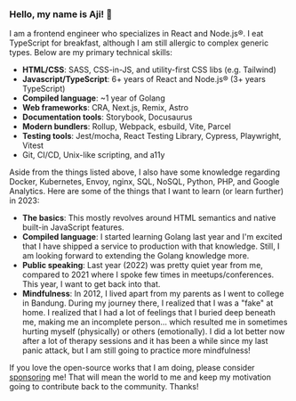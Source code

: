### Hello, my name is Aji! 👋

I am a frontend engineer who specializes in React and Node.js®. I eat TypeScript for breakfast, although I am still allergic to complex generic types. Below are my primary technical skills:

- **HTML/CSS**: SASS, CSS-in-JS, and utility-first CSS libs (e.g. Tailwind)
- **Javascript/TypeScript**: 6+ years of React and Node.js® (3+ years TypeScript)
- **Compiled language**: ~1 year of Golang
- **Web frameworks**: CRA, Next.js, Remix, Astro
- **Documentation tools**: Storybook, Docusaurus
- **Modern bundlers**: Rollup, Webpack, esbuild, Vite, Parcel
- **Testing tools**: Jest/mocha, React Testing Library, Cypress, Playwright, Vitest
- Git, CI/CD, Unix-like scripting, and a11y

Aside from the things listed above, I also have some knowledge regarding Docker, Kubernetes, Envoy, nginx, SQL, NoSQL, Python, PHP, and Google Analytics. Here are some of the things that I want to learn (or learn further) in 2023:

- **The basics**: This mostly revolves around HTML semantics and native built-in JavaScript features.
- **Compiled language**: I started learning Golang last year and I'm excited that I have shipped a service to production with that knowledge. Still, I am looking forward to extending the Golang knowledge more.
- **Public speaking**: Last year (2022) was pretty quiet year from me, compared to 2021 where I spoke few times in meetups/conferences. This year, I want to get back into that.
- **Mindfulness**: In 2012, I lived apart from my parents as I went to college in Bandung. During my journey there, I realized that I was a "fake" at home. I realized that I had a lot of feelings that I buried deep beneath me, making me an incomplete person... which resulted me in sometimes hurting myself (physically) or others (emotionally). I did a lot better now after a lot of therapy sessions and it has been a while since my last panic attack, but I am still going to practice more mindfulness!

If you love the open-source works that I am doing, please consider [sponsoring](https://github.com/sponsors/imballinst) me! That will mean the world to me and keep my motivation going to contribute back to the community. Thanks!
